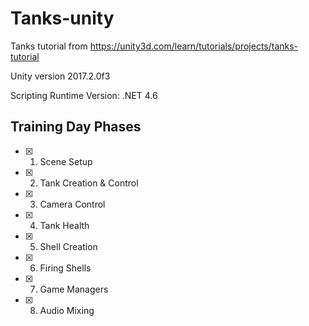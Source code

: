 # Tanks-unity
Tanks tutorial from https://unity3d.com/learn/tutorials/projects/tanks-tutorial

Unity version 2017.2.0f3

Scripting Runtime Version: .NET 4.6

## Training Day Phases

- [x] 01. Scene Setup
- [x] 02. Tank Creation & Control
- [x] 03. Camera Control
- [x] 04. Tank Health
- [x] 05. Shell Creation
- [x] 06. Firing Shells
- [x] 07. Game Managers
- [x] 08. Audio Mixing
